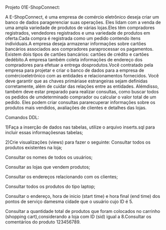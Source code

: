 Projeto 01E-ShopConnect:

A  E-ShopConnect, é  uma  empresa de  comércio eletrônico deseja  criar  um  banco  de  dados  paragerenciar suas operações. Eles lidam com a venda de uma ampla variedade de produtos de várias lojas.Eles têm compradores registrados, vendedores registrados e uma variedade de produtos em oferta.Cada compra é registrada como um pedido contendo itens individuais.A empresa deseja armazenar informações sobre cartões bancários associados aos compradores paraprocessar os pagamentos. Existem dois tipos de cartões bancários: cartões de crédito e cartões dedébito.A empresa também coleta informações de endereço dos compradores para efetuar a entrega dosprodutos.Você contratado pela empresa para projetar e criar o banco de dados para a empresa de comércioeletrônico com as entidades e relacionamentos fornecidos. Você deve garantir que as chaves primáriase estrangeiras sejam definidas corretamente, além de cuidar das relações entre as entidades. Alémdisso, também deve estar preparado para realizar consultas, como buscar todos os pedidos de umdeterminado comprador ou  calcular o  valor  total  de  um  pedido. Eles  podem criar  consultas pararecuperar informações sobre os produtos mais vendidos, avaliações de clientes e detalhes das lojas.

Comandos DDL: 

1)Faça a inserção de dados nas tabelas, utilize o arquivo inserts.sql para incluir essas informaçõesnas tabelas;

2)Crie visualizações (views) para fazer o seguinte:
Consultar todos os produtos existentes na loja;

Consultar os nomes de todos os usuários;

Consultar as lojas que vendem produtos;

Consultar os endereços relacionando com os clientes;

Consultar todos os produtos do tipo laptop;

Consultar o endereço, hora de inicio (start time) e hora final (end time) dos pontos de serviço damesma cidade que o usuário cujo ID é 5.

Consultar a quantidade total de produtos que foram colocados no carrinho (shopping cart),considerando a loja com ID (sid) igual a 8.Consultar os comentários do produto 123456789.
